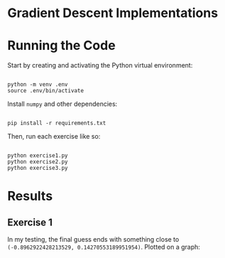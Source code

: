 # Gradient Descent Implementations



# Running the Code

Start by creating and activating the Python virtual environment:

```

python -m venv .env
source .env/bin/activate

```

Install `numpy` and other dependencies:

```

pip install -r requirements.txt

```

Then, run each exercise like so:

```

python exercise1.py
python exercise2.py
python exercise3.py

```


# Results

## Exercise 1

In my testing, the final guess ends with something close to `(-0.8962922428213529, 0.14270553189951954)`. Plotted on a graph: